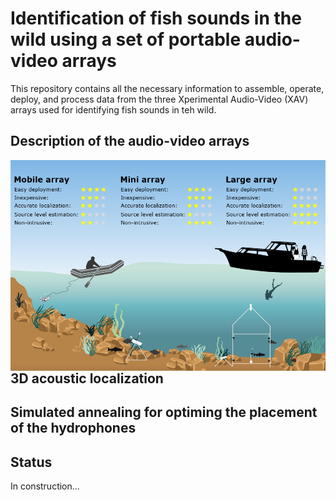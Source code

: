 # Identification of fish sounds in the wild using a set of portable audio-video arrays

This repository contains all the necessary information to assemble, operate, deploy, and process data from the three Xperimental Audio-Video (XAV) arrays used for identifying fish sounds in teh wild.

## Description of the audio-video arrays

<img src="images/Comparison_Summary.png"
     alt="XAVarrays"
     style="float: left; margin-right: 10px;" />

## 3D acoustic localization

## Simulated annealing for optiming the placement of the hydrophones



## Status
In construction...
 
